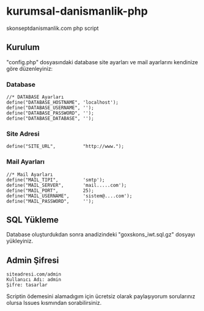 # kurumsal-danismanlik-php
skonseptdanismanlik.com php script

## Kurulum
"config.php" dosyasındaki database site ayarları ve mail ayarlarını kendinize göre düzenleyiniz:

### Database
	//* DATABASE Ayarları
	define("DATABASE_HOSTNAME",	'localhost');
	define("DATABASE_USERNAME",	'');
	define("DATABASE_PASSWORD",	'');
	define("DATABASE_DATABASE",	'');
  
  
### Site Adresi
  	define("SITE_URL",			"http://www.");

### Mail Ayarları
  	//* Mail Ayarları
	define("MAIL_TIPI",			'smtp');
	define("MAIL_SERVER",		'mail.....com');
	define("MAIL_PORT",			25);
	define("MAIL_USERNAME",		'sistem@....com');
	define("MAIL_PASSWORD",		'');
  
  
 ## SQL Yükleme
  Database oluşturdukdan sonra anadizindeki "goxskons_iwt.sql.gz" dosyayı yükleyiniz.
  
  ## Admin Şifresi
  
  	siteadresi.com/admin 
	Kullanıcı Adı: admin
	Şifre: tasarlar
  
  
  Scriptin ödemesini alamadıgım için ücretsiz olarak paylaşıyorum sorularınız olursa Issues kısmından sorabilirsiniz.
